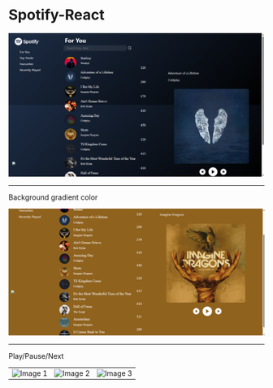 # Spotify-React

![Alt Text](https://github.com/Shefalidesai/Spotify-React/blob/main/Screenshot%20(14).png)<br>
***
Background gradient color

![Alt Text](https://github.com/Shefalidesai/Spotify-React/blob/main/Screenshot%20(18).png)<br>
***
Play/Pause/Next
<table>
  <tr>
    <td>
      <img src="image_url_1" alt="Image 1" width="300">
    </td>
    <td>
      <img src="image_url_2" alt="Image 2" width="300">
    </td>
    <td>
      <img src="image_url_3" alt="Image 3" width="300">
    </td>
  </tr>
</table>


